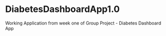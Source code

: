 # DiabetesDashboardApp1.0
Working Application from week one of Group Project - Diabetes Dashboard App
